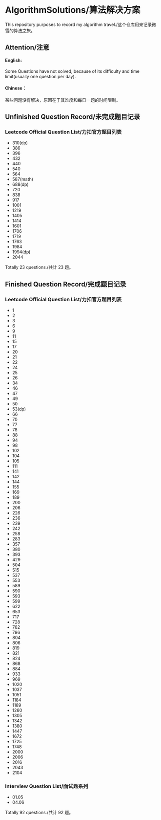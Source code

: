 # AlgorithmSolutions/算法解决方案

This repository purposes to record my algorithm travel./这个仓库用来记录微雪的算法之旅。

## Attention/注意

#### English:

Some Questions have not solved, because of its difficulty and time limit(usually one question per day).

#### Chinese：

某些问题没有解决，原因在于其难度和每日一题的时间限制。

## Unfinished Question Record/未完成题目记录

### Leetcode Official Question List/力扣官方题目列表

- 310(dp)
- 386
- 396
- 432
- 440
- 540
- 564
- 587(math)
- 688(dp)
- 720
- 838
- 917
- 1001
- 1219
- 1405
- 1414
- 1601
- 1706
- 1719
- 1763
- 1984
- 1994(dp)
- 2044

Totally 23 questions./共计 23 题。

## Finished Question Record/完成题目记录

### Leetcode Official Question List/力扣官方题目列表

- 1
- 2
- 3
- 6
- 9
- 11
- 15
- 17
- 20
- 21
- 22
- 24
- 25
- 26
- 34
- 46
- 47
- 49
- 50
- 53(dp)
- 66
- 70
- 77
- 78
- 88
- 94
- 98
- 102
- 104
- 105
- 111
- 141
- 142
- 144
- 155
- 169
- 189
- 200
- 206
- 226
- 236
- 239
- 242
- 258
- 283
- 357
- 380
- 393
- 429
- 504
- 515
- 537
- 553
- 589
- 590
- 593
- 599
- 622
- 653
- 717
- 728
- 762
- 796
- 804
- 806
- 819
- 821
- 824
- 868
- 884
- 933
- 969
- 1020
- 1037
- 1051
- 1184
- 1189
- 1260
- 1305
- 1342
- 1380
- 1447
- 1672
- 1725
- 1748
- 2000
- 2006
- 2016
- 2043
- 2104

### Interview Question List/面试题系列

- 01.05
- 04.06

Totally 92 questions./共计 92 题。